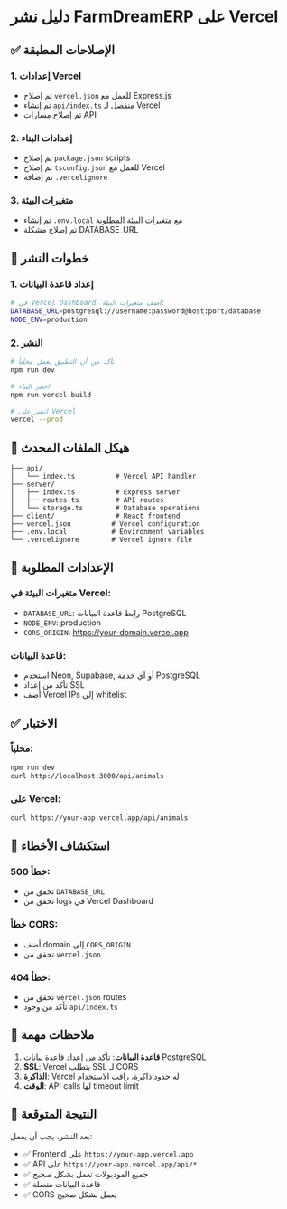 # دليل نشر FarmDreamERP على Vercel

## ✅ الإصلاحات المطبقة

### 1. إعدادات Vercel
- تم إصلاح `vercel.json` للعمل مع Express.js
- تم إنشاء `api/index.ts` منفصل لـ Vercel
- تم إصلاح مسارات API

### 2. إعدادات البناء
- تم إصلاح `package.json` scripts
- تم إصلاح `tsconfig.json` للعمل مع Vercel
- تم إضافة `.vercelignore`

### 3. متغيرات البيئة
- تم إنشاء `.env.local` مع متغيرات البيئة المطلوبة
- تم إصلاح مشكلة DATABASE_URL

## 🚀 خطوات النشر

### 1. إعداد قاعدة البيانات
```bash
# في Vercel Dashboard، أضف متغيرات البيئة:
DATABASE_URL=postgresql://username:password@host:port/database
NODE_ENV=production
```

### 2. النشر
```bash
# تأكد من أن التطبيق يعمل محلياً
npm run dev

# اختبر البناء
npm run vercel-build

# انشر على Vercel
vercel --prod
```

## 📁 هيكل الملفات المحدث

```
├── api/
│   └── index.ts          # Vercel API handler
├── server/
│   ├── index.ts          # Express server
│   ├── routes.ts         # API routes
│   └── storage.ts        # Database operations
├── client/               # React frontend
├── vercel.json          # Vercel configuration
├── .env.local           # Environment variables
└── .vercelignore        # Vercel ignore file
```

## 🔧 الإعدادات المطلوبة

### متغيرات البيئة في Vercel:
- `DATABASE_URL`: رابط قاعدة البيانات PostgreSQL
- `NODE_ENV`: production
- `CORS_ORIGIN`: https://your-domain.vercel.app

### قاعدة البيانات:
- استخدم Neon, Supabase, أو أي خدمة PostgreSQL
- تأكد من إعداد SSL
- أضف Vercel IPs إلى whitelist

## ✅ الاختبار

### محلياً:
```bash
npm run dev
curl http://localhost:3000/api/animals
```

### على Vercel:
```bash
curl https://your-app.vercel.app/api/animals
```

## 🐛 استكشاف الأخطاء

### خطأ 500:
- تحقق من `DATABASE_URL`
- تحقق من logs في Vercel Dashboard

### خطأ CORS:
- أضف domain إلى `CORS_ORIGIN`
- تحقق من `vercel.json`

### خطأ 404:
- تحقق من `vercel.json` routes
- تأكد من وجود `api/index.ts`

## 📝 ملاحظات مهمة

1. **قاعدة البيانات**: تأكد من إعداد قاعدة بيانات PostgreSQL
2. **SSL**: Vercel يتطلب SSL لـ CORS
3. **الذاكرة**: Vercel له حدود ذاكرة، راقب الاستخدام
4. **الوقت**: API calls لها timeout limit

## 🎯 النتيجة المتوقعة

بعد النشر، يجب أن يعمل:
- ✅ Frontend على `https://your-app.vercel.app`
- ✅ API على `https://your-app.vercel.app/api/*`
- ✅ جميع الموديولات تعمل بشكل صحيح
- ✅ قاعدة البيانات متصلة
- ✅ CORS يعمل بشكل صحيح
